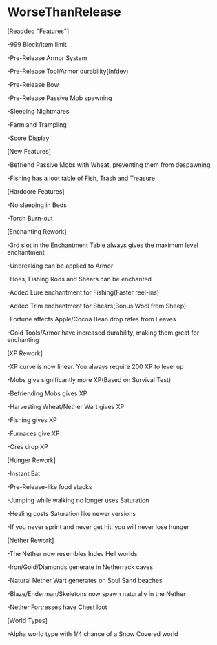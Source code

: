 # WorseThanRelease

[Readded "Features"]

-999 Block/Item limit

-Pre-Release Armor System

-Pre-Release Tool/Armor durability(Infdev)

-Pre-Release Bow

-Pre-Release Passive Mob spawning

-Sleeping Nightmares

-Farmland Trampling

-Score Display




[New Features]

-Befriend Passive Mobs with Wheat, preventing them from despawning

-Fishing has a loot table of Fish, Trash and Treasure




[Hardcore Features]

-No sleeping in Beds

-Torch Burn-out




[Enchanting Rework]

-3rd slot in the Enchantment Table always gives the maximum level enchantment

-Unbreaking can be applied to Armor

-Hoes, Fishing Rods and Shears can be enchanted

-Added Lure enchantment for Fishing(Faster reel-ins)

-Added Trim enchantment for Shears(Bonus Wool from Sheep)

-Fortune affects Apple/Cocoa Bean drop rates from Leaves

-Gold Tools/Armor have increased durability, making them great for enchanting




[XP Rework]

-XP curve is now linear. You always require 200 XP to level up

-Mobs give significantly more XP(Based on Survival Test)

-Befriending Mobs gives XP

-Harvesting Wheat/Nether Wart gives XP

-Fishing gives XP

-Furnaces give XP

-Ores drop XP




[Hunger Rework]

-Instant Eat

-Pre-Release-like food stacks

-Jumping while walking no longer uses Saturation

-Healing costs Saturation like newer versions

-If you never sprint and never get hit, you will never lose hunger 




[Nether Rework]

-The Nether now resembles Indev Hell worlds

-Iron/Gold/Diamonds generate in Netherrack caves

-Natural Nether Wart generates on Soul Sand beaches

-Blaze/Enderman/Skeletons now spawn naturally in the Nether

-Nether Fortresses have Chest loot




[World Types]

-Alpha world type with 1/4 chance of a Snow Covered world
